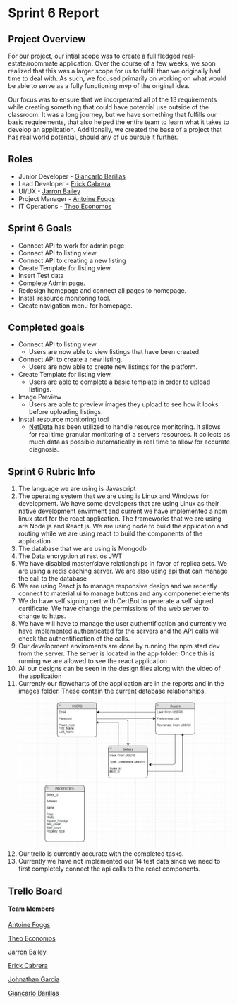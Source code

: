 # Sprint 6 Report

## Project Overview

For our project, our intial scope was to create a full fledged real-estate/roommate application. Over the course of a few weeks, we soon realized that this was a larger scope for us to fulfill than we originally had time to deal with. As such, we focused primarily on working on what would be able to serve as a fully functioning mvp of the original idea.

Our focus was to ensure that we incorperated all of the 13 requirements while creating something that could have potential use outside of the classroom. It was a long journey, but we have something that fulfills our basic requirements, that also helped the entire team to learn what it takes to develop an application. Additionally, we created the base of a project that has real world potential, should any of us pursue it further.

## Roles

- Junior Developer - [Giancarlo Barillas](https://github.com/giancarlobarillas)
- Lead Developer - [Erick Cabrera](https://github.com/ecabrera796)
- UI/UX - [Jarron Bailey](https://github.com/jarronb)
- Project Manager - [Antoine Foggs](https://github.com/AFoggs)
- IT Operations - [Theo Economos](https://github.com/teconomo)

## Sprint 6 Goals

- Connect API to work for admin page
- Connect API to listing view
- Connect API to creating a new listing
- Create Template for listing view
- Insert Test data
- Complete Admin page.
- Redesign homepage and connect all pages to homepage.
- Install resource monitoring tool.
- Create navigation menu for homepage.

## Completed goals

- Connect API to listing view
  - Users are now able to view listings that have been created.
- Connect API to create a new listing.
  - Users are now able to create new listings for the platform.
- Create Template for listing view.
  - Users are able to complete a basic template in order to upload listings.
- Image Preview
  - Users are able to preview images they upload to see how it looks before uploading listings.
- Install resource monitoring tool
  - [NetData](https://github.com/netdata/netdata) has been utilized to handle resource monitoring. It allows for real time granular monitoring of a servers resources. It collects as much data as possible automatically in real time to allow for accurate diagnosis.

## Sprint 6 Rubric Info

1. The language we are using is Javascript
2. The operating system that we are using is Linux and Windows for development. We have some developers that are using Linux as their native development envirment and current we have implemented a npm linux start for the react application. The frameworks that we are using are Node js and React js. We are using node to build the application and routing while we are using react to build the components of the application
3. The database that we are using is Mongodb
4. The Data encryption at rest os JWT
5. We have disabled master/slave relationships in favor of replica sets. We are using a redis caching server. We are also using api that can manage the call to the database
6. We are using React js to manage responsive design and we recently connect to material ui to manage buttons and any componenet elements
7. We do have self signing cert with CertBot to generate a self signed certificate. We have change the permissions of the web server to change to https.
8. We have will have to manage the user authentification and currently we have implemented authenticated for the servers and the API calls will check the authentification of the calls.
9. Our development enviroments are done by running the npm start dev from the server. The server is located in the app folder. Once this is running we are allowed to see the react application
10. All our designs can be seen in the design files along with the video of the application
11. Currently our flowcharts of the application are in the reports and in the images folder. These contain the current database relationships.
    ![DB Schema](../../images/sprint3/ERD_roomie.JPG)
12. Our trello is currently accurate with the completed tasks.
13. Currently we have not implemented our 14 test data since we need to first completely connect the api calls to the react components.

## Trello Board

<!-- ![Trello1](../../images/sprint4/TrelloBoard1.PNG)
![Trello2](../../images/sprint4/TrelloBoard2.PNG)
![Trello3](../../images/sprint4/TrelloBoard3.PNG) -->

#### Team Members

[Antoine Foggs](https://github.com/AFoggs)

[Theo Economos](https://github.com/teconomo)

[Jarron Bailey](https://github.com/jarronb)

[Erick Cabrera](https://github.com/ecabrera796)

[Johnathan Garcia](https://github.com/)

[Giancarlo Barillas](https://github.com/giancarlobarillas)
